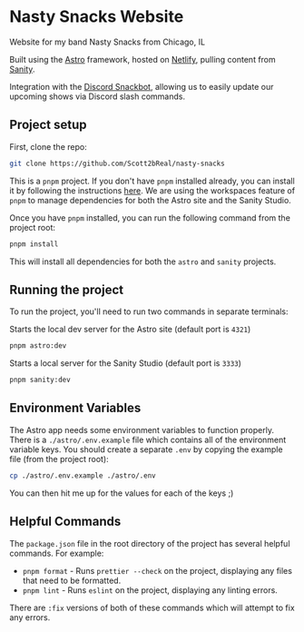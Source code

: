 # Nasty Snacks Website

Website for my band Nasty Snacks from Chicago, IL

Built using the [Astro](https://astro.build) framework, hosted on [Netlify](https://netlify.com), pulling content from [Sanity](https://sanity.io).

Integration with the [Discord Snackbot](https://github.com/Scott2bReal/discord-snackbot),
allowing us to easily update our upcoming shows via Discord slash commands.

## Project setup

First, clone the repo:

```bash
git clone https://github.com/Scott2bReal/nasty-snacks
```

This is a `pnpm` project. If you don't have `pnpm` installed already, you can
install it by following the instructions [here](https://pnpm.io/installation).
We are using the workspaces feature of `pnpm` to manage dependencies for both
the Astro site and the Sanity Studio.

Once you have `pnpm` installed, you can run the following command from the
project root:

```bash
pnpm install
```

This will install all dependencies for both the `astro` and `sanity` projects.

## Running the project

To run the project, you'll need to run two commands in separate terminals:

Starts the local dev server for the Astro site (default port is `4321`)
```bash
pnpm astro:dev
```

Starts a local server for the Sanity Studio (default port is `3333`)
```bash
pnpm sanity:dev
```

## Environment Variables

The Astro app needs some environment variables to function properly. There is a
`./astro/.env.example` file which contains all of the environment variable
keys. You should create a separate `.env` by copying the example file (from the
project root):

```bash
cp ./astro/.env.example ./astro/.env
```

You can then hit me up for the values for each of the keys ;)

## Helpful Commands

The `package.json` file in the root directory of the project has several
helpful commands. For example:

* `pnpm format` - Runs `prettier --check` on the project, displaying any files that need to be formatted.  
* `pnpm lint` - Runs `eslint` on the project, displaying any linting errors.  

There are `:fix` versions of both of these commands which will attempt to fix any errors.
